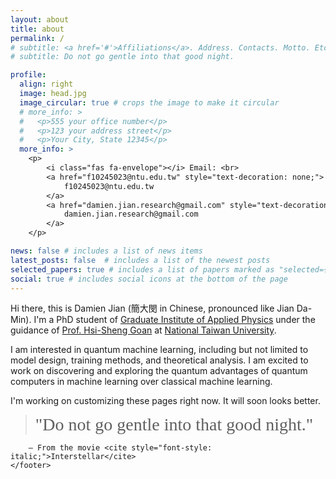 ```yaml
---
layout: about
title: about
permalink: /
# subtitle: <a href='#'>Affiliations</a>. Address. Contacts. Motto. Etc.
# subtitle: Do not go gentle into that good night.

profile:
  align: right
  image: head.jpg
  image_circular: true # crops the image to make it circular
  # more_info: >
  #   <p>555 your office number</p>
  #   <p>123 your address street</p>
  #   <p>Your City, State 12345</p>
  more_info: >
    <p>
        <i class="fas fa-envelope"></i> Email: <br> 
        <a href="f10245023@ntu.edu.tw" style="text-decoration: none;">
            f10245023@ntu.edu.tw
        </a>
        <a href="damien.jian.research@gmail.com" style="text-decoration: none;">
            damien.jian.research@gmail.com
        </a>
    </p>

news: false # includes a list of news items
latest_posts: false  # includes a list of the newest posts
selected_papers: true # includes a list of papers marked as "selected={true}"
social: true # includes social icons at the bottom of the page
---
```


<!-- Write your biography here. Tell the world about yourself. Link to your favorite [subreddit](http://reddit.com). You can put a picture in, too. The code is already in, just name your picture `prof_pic.jpg` and put it in the `img/` folder.

Put your address / P.O. box / other info right below your picture. You can also disable any of these elements by editing `profile` property of the YAML header of your `_pages/about.md`. Edit `_bibliography/papers.bib` and Jekyll will render your [publications page](/al-folio/publications/) automatically.

Link to your social media connections, too. This theme is set up to use [Font Awesome icons](https://fontawesome.com/) and [Academicons](https://jpswalsh.github.io/academicons/), like the ones below. Add your Facebook, Twitter, LinkedIn, Google Scholar, or just disable all of them. -->

Hi there, this is Damien Jian (簡大閔 in Chinese, pronounced like Jian Da-Min). I'm a PhD student of <a href='https://www.phys.ntu.edu.tw/application/engapplied/Default.html'>Graduate Institute of Applied Physics</a> under the guidance of <a href='https://www.phys.ntu.edu.tw/enphysics/goan.html'>Prof. Hsi-Sheng Goan</a> at <a href='https://www.ntu.edu.tw/english/'>National Taiwan University</a>.

I am interested in quantum machine learning, including but not limited to model design, training methods, and theoretical analysis. I am excited to work on discovering and exploring the quantum advantages of quantum computers in machine learning over classical machine learning.

I'm working on customizing these pages right now. It will soon looks better.

> <span style="font-family: 'Libre Baskerville', serif; font-size: 28px;">"Do not go gentle into that good night."</span><br />
> <footer style="font-size: 18px;">
        — From the movie <cite style="font-style: italic;">Interstellar</cite>
    </footer>
